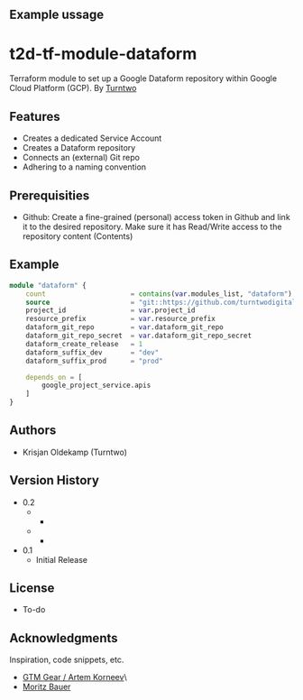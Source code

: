## Example ussage

# t2d-tf-module-dataform

Terraform module to set up a Google Dataform repository within Google Cloud Platform (GCP). By [Turntwo](https://turntwo.com)

## Features

- Creates a dedicated Service Account
- Creates a Dataform repository
- Connects an (external) Git repo
- Adhering to a naming convention

## Prerequisities

- Github: Create a fine-grained (personal) access token in Github and link it to the desired repository. Make sure it has Read/Write access to the repository content (Contents)

## Example

```terraform
module "dataform" {
    count                     = contains(var.modules_list, "dataform") ? 1 : 0
    source                    = "git::https://github.com/turntwodigital/t2d-tf-module-dataform.git?ref=v0.1.0"
    project_id                = var.project_id
    resource_prefix           = var.resource_prefix
    dataform_git_repo         = var.dataform_git_repo
    dataform_git_repo_secret  = var.dataform_git_repo_secret
    dataform_create_release   = 1
    dataform_suffix_dev       = "dev"
    dataform_suffix_prod      = "prod"

    depends_on = [
        google_project_service.apis
    ]
}
```

## Authors

- Krisjan Oldekamp (Turntwo)

## Version History

* 0.2
    * -
    * -
* 0.1
    * Initial Release

## License

- To-do

## Acknowledgments

Inspiration, code snippets, etc.

* [GTM Gear / Artem Korneev](https://gtm-gear.com/posts/ga4-terraform/)\
* [Moritz Bauer](https://github.com/Liscor/terraform_dataform_ga4_pipeline)
